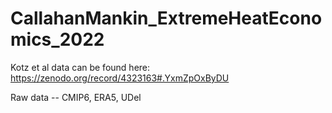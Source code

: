 # CallahanMankin_ExtremeHeatEconomics_2022


Kotz et al data can be found here: https://zenodo.org/record/4323163#.YxmZpOxByDU

Raw data -- CMIP6, ERA5, UDel
